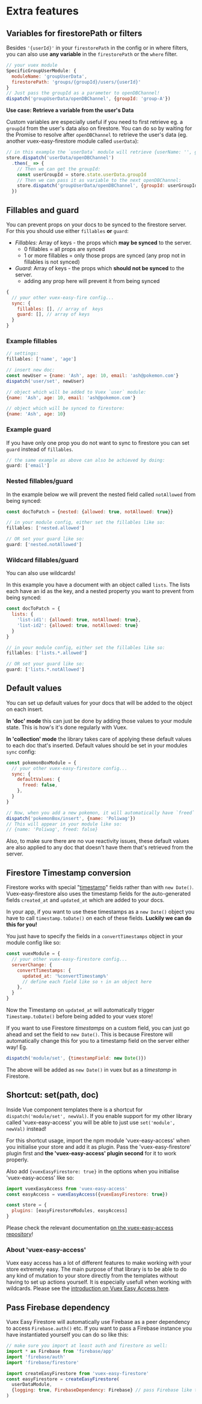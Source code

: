 # Extra features

## Variables for firestorePath or filters

Besides `'{userId}'` in your `firestorePath` in the config or in where filters, you can also use **any variable** in the `firestorePath` or the `where` filter.

```js
// your vuex module
SpecificGroupUserModule: {
  moduleName: 'groupUserData',
  firestorePath: 'groups/{groupId}/users/{userId}'
}
// Just pass the groupId as a parameter to openDBChannel!
dispatch('groupUserData/openDBChannel', {groupId: 'group-A'})
```

**Use case: Retrieve a variable from the user's Data**

Custom variables are especially useful if you need to first retrieve eg. a `groupId` from the user's data also on firestore. You can do so by waiting for the Promise to resolve after `openDBChannel` to retrieve the user's data (eg. another vuex-easy-firestore module called `userData`):

```js
// in this example the `userData` module will retrieve {userName: '', groupId: ''}
store.dispatch('userData/openDBChannel')
  .then(_ => {
    // Then we can get the groupId:
    const userGroupId = store.state.userData.groupId
    // Then we can pass it as variable to the next openDBChannel:
    store.dispatch('groupUserData/openDBChannel', {groupId: userGroupId})
  })
```

## Fillables and guard

You can prevent props on your docs to be synced to the firestore server. For this you should use either `fillables` **or** `guard`:

- *Fillables:* Array of keys - the props which **may be synced** to the server.
  - 0 fillables = all props are synced
  - 1 or more fillables = only those props are synced (any prop not in fillables is not synced)
- *Guard:* Array of keys - the props which **should not be synced** to the server.
  - adding any prop here will prevent it from being synced

```js
{
  // your other vuex-easy-fire config...
  sync: {
    fillables: [], // array of  keys
    guard: [], // array of keys
  }
}
```

### Example fillables

```js
// settings:
fillables: ['name', 'age']

// insert new doc:
const newUser = {name: 'Ash', age: 10, email: 'ash@pokemon.com'}
dispatch('user/set', newUser)

// object which will be added to Vuex `user` module:
{name: 'Ash', age: 10, email: 'ash@pokemon.com'}

// object which will be synced to firestore:
{name: 'Ash', age: 10}
```

### Example guard

If you have only one prop you do not want to sync to firestore you can set `guard` instead of `fillables`.

```js
// the same example as above can also be achieved by doing:
guard: ['email']
```

### Nested fillables/guard

In the example below we will prevent the nested field called `notAllowed` from being synced:

```js
const docToPatch = {nested: {allowed: true, notAllowed: true}}

// in your module config, either set the fillables like so:
fillables: ['nested.allowed']

// OR set your guard like so:
guard: ['nested.notAllowed']
```

### Wildcard fillables/guard

You can also use wildcards!

In this example you have a document with an object called `lists`. The lists each have an id as the key, and a nested property you want to prevent from being synced:

```js
const docToPatch = {
  lists: {
    'list-id1': {allowed: true, notAllowed: true},
    'list-id2': {allowed: true, notAllowed: true}
  }
}

// in your module config, either set the fillables like so:
fillables: ['lists.*.allowed']

// OR set your guard like so:
guard: ['lists.*.notAllowed']
```

## Default values

You can set up default values for your docs that will be added to the object on each insert.

**In 'doc' mode** this can just be done by adding those values to your module state. This is how's it's done regularly with Vuex.

**In 'collection' mode** the library takes care of applying these default values to each doc that's inserted. Default values should be set in your modules `sync` config:

```js
const pokemonBoxModule = {
  // your other vuex-easy-firestore config...
  sync: {
    defaultValues: {
      freed: false,
    },
  }
}

// Now, when you add a new pokemon, it will automatically have `freed`
dispatch('pokemonBox/insert', {name: 'Poliwag'})
// This will appear in your module like so:
// {name: 'Poliwag', freed: false}
```

Also, to make sure there are no vue reactivity issues, these default values are also applied to any doc that doesn't have them that's retrieved from the server.

## Firestore Timestamp conversion

Firestore works with special "[timestamp](https://firebase.google.com/docs/reference/js/firebase.firestore.Timestamp)" fields rather than with `new Date()`. Vuex-easy-firestore also uses the timestamp fields for the auto-generated fields `created_at` and `updated_at` which are added to your docs.

In your app, if you want to use these timestamps as a `new Date()` object you have to call `timestamp.toDate()` on each of these fields. **Luckily we can do this for you!**

You just have to specify the fields in a `convertTimestamps` object in your module config like so:

```js
const vuexModule = {
  // your other vuex-easy-firestore config...
  serverChange: {
    convertTimestamps: {
      updated_at: '%convertTimestamp%'
      // define each field like so ↑ in an object here
    },
  }
}
```

Now the Timestamp on `updated_at` will automatically trigger `Timestamp.toDate()` before being added to your vuex store!

If you want to use Firestore _timestamps_ on a custom field, you can just go ahead and set the field to `new Date()`. This is because Firestore will automatically change this for you to a timestamp field on the server either way!
Eg.

```js
dispatch('module/set', {timestampField: new Date()})
```

The above will be added as `new Date()` in vuex but as a _timestamp_ in Firestore.

## Shortcut: set(path, doc)

Inside Vue component templates there is a shortcut for `dispatch('module/set', newVal)`. If you enable support for my other library called 'vuex-easy-access' you will be able to just use `set('module', newVal)` instead!

For this shortcut usage, import the npm module 'vuex-easy-access' when you initialise your store and add it as plugin. Pass the 'vuex-easy-firestore' plugin first and **the 'vuex-easy-access' plugin second** for it to work properly.

Also add `{vuexEasyFirestore: true}` in the options when you initialise 'vuex-easy-access' like so:

```js
import vuexEasyAccess from 'vuex-easy-access'
const easyAccess = vuexEasyAccess({vuexEasyFirestore: true})

const store = {
  plugins: [easyFirestoreModules, easyAccess]
}
```

Please check the relevant documentation [on the vuex-easy-access repository](https://mesqueeb.github.io/vuex-easy-access/advanced.html#firestore-integration-for-google-firebase)!

### About 'vuex-easy-access'

Vuex easy access has a lot of different features to make working with your store extremely easy. The main purpose of that library is to be able to do any kind of mutation to your store directly from the templates without having to set up actions yourself. It is especially usefull when working with wildcards. Please see the [introduction on Vuex Easy Access here](https://mesqueeb.github.io/vuex-easy-access/).

## Pass Firebase dependency

Vuex Easy Firestore will automatically use Firebase as a peer dependency to access `Firebase.auth()` etc. If you want to pass a Firebase instance you have instantiated yourself you can do so like this:

```js
// make sure you import at least auth and firestore as well:
import * as Firebase from 'firebase/app'
import 'firebase/auth'
import 'firebase/firestore'

import createEasyFirestore from 'vuex-easy-firestore'
const easyFirestore = createEasyFirestore(
  userDataModule,
  {logging: true, FirebaseDependency: Firebase} // pass Firebase like this. Mind the Capital F!
)
```
